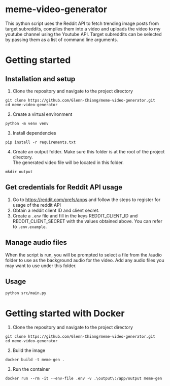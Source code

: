 ﻿# meme-video-generator

This python script uses the Reddit API to fetch trending image posts from target subreddits, compiles them into a video and uploads the video to my youtube channel using the Youtube API. Target subreddits can be selected by passing them as a list of command line arguments.

# Getting started

## Installation and setup

1. Clone the repository and navigate to the project directory

```
git clone https://github.com/Glenn-Chiang/meme-video-generator.git
cd meme-video-generator
```

2. Create a virtual environment

```
python -m venv venv
```

3. Install dependencies

```
pip install -r requirements.txt
```

4. Create an output folder. Make sure this folder is at the root of the project directory.  
   The generated video file will be located in this folder.

```
mkdir output
```

## Get credentials for Reddit API usage

1. Go to https://reddit.com/prefs/apps and follow the steps to register for usage of the reddit API
2. Obtain a reddit client ID and client secret.
3. Create a `.env` file and fill in the keys REDDIT_CLIENT_ID and REDDIT_CLIENT_SECRET with the values obtained above. You can refer to `.env.example`.

## Manage audio files

When the script is run, you will be prompted to select a file from the /audio folder to use as the background audio for the video. Add any audio files you may want to use under this folder.

## Usage

```
python src/main.py
```

# Getting started with Docker

1. Clone the repository and navigate to the project directory

```
git clone https://github.com/Glenn-Chiang/meme-video-generator.git
cd meme-video-generator
```

2. Build the image

```
docker build -t meme-gen .
```

3. Run the container

```
docker run --rm -it --env-file .env -v .\output\:/app/output meme-gen
```
